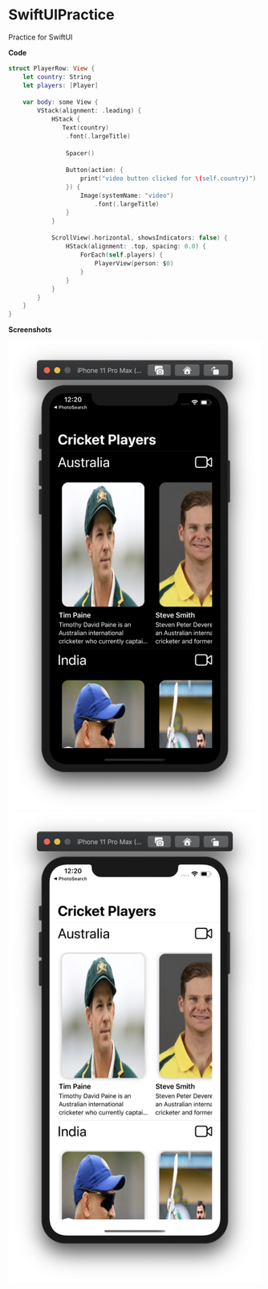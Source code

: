 # SwiftUIPractice
Practice for SwiftUI

**Code**

```swift
struct PlayerRow: View {
    let country: String
    let players: [Player]
    
    var body: some View {
        VStack(alignment: .leading) {
            HStack {
               Text(country)
                .font(.largeTitle)
                
                Spacer()
                
                Button(action: {
                    print("video button clicked for \(self.country)")
                }) {
                    Image(systemName: "video")
                        .font(.largeTitle)
                }
            }
            
            ScrollView(.horizontal, showsIndicators: false) {
                HStack(alignment: .top, spacing: 0.0) {
                    ForEach(self.players) {
                        PlayerView(person: $0)
                    }
                }
            }
        }
    }
}
```

**Screenshots**

![Dark Mode](https://github.com/ankitbharti1994/SwiftUIPractice/blob/master/Dashboard_SwiftUI/Screenshots/screenshot%20dark.png)
![Light Mode](https://github.com/ankitbharti1994/SwiftUIPractice/blob/master/Dashboard_SwiftUI/Screenshots/screenshot%20light.png)
